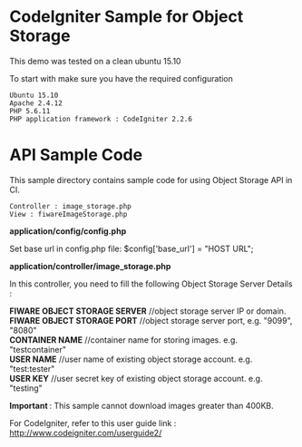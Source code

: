 
# CodeIgniter Sample for Object Storage
This demo was tested on a clean ubuntu 15.10

To start with make sure you have the required configuration

```
Ubuntu 15.10
Apache 2.4.12
PHP 5.6.11
PHP application framework : CodeIgniter 2.2.6

```

# API Sample Code
This sample directory contains sample code for using Object Storage API in CI.
```
Controller : image_storage.php
View : fiwareImageStorage.php

```

<b>application/config/config.php</b>

Set base url in config.php file: $config['base_url'] =  "HOST URL";

<b>application/controller/image_storage.php</b>

In this controller, you need to fill the following Object Storage Server Details :

<b>FIWARE OBJECT STORAGE SERVER</b>&nbsp;//object storage server IP or domain.
<b>FIWARE OBJECT STORAGE PORT</b>&nbsp;//object storage server port, e.g. "9099", "8080"<br>
<b>CONTAINER NAME</b>&nbsp;//container name for storing images. e.g. "testcontainer"<br>
<b>USER NAME</b>&nbsp;//user name of existing object storage account. e.g. "test:tester"<br>
<b>USER KEY</b>&nbsp;//user secret key of existing object storage account. e.g. "testing"<br>



<b>Important </b> : This sample cannot download images greater than 400KB.

For CodeIgniter, refer to this user guide link : http://www.codeigniter.com/userguide2/





